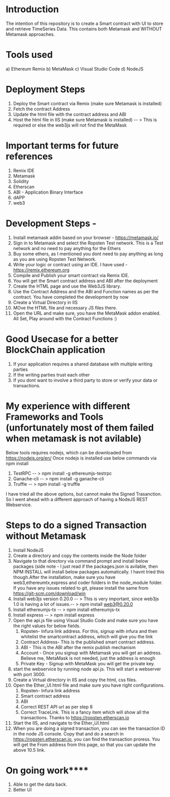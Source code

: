 
# Introduction

The intention of this repository is to create a Smart contract with UI to store and retrieve TimeSeries Data. This contains both Metamask and WITHOUT Metamask approaches.

# Tools used

a) Ethereum Remix  b) MetaMask  c) Visual Studio Code  d) NodeJS

# Deployment Steps

1. Deploy the Smart contract via Remix (make sure Metamask is installed)
2. Fetch the contract Address
3. Update the html file with the contract address and ABI
4. Host the html file in IIS (make sure Metamask is installed) -- > This is required or else the web3js will not find the MetaMask

# Important terms for future references 

1. Remix IDE
2. Metamask 
3. Solidity
4. Etherscan
5. ABI - Application Binary Interface
6. dAPP
7. web3
  
# Development Steps - 

1. Install metamask addin based on your browser - https://metamask.io/
2. Sign in to Metamask and select the Ropsten Test network. This is a Test network and no need to pay anything for the Ethers
3. Buy some ethers, as I mentioned you dont need to pay anything as long as you are using Ropsten Test Network.
4. Write your logic or contract using an IDE. I have used - https://remix.ethereum.org
5. Compile and Publish your smart contract via Remix IDE.
6. You will get the Smart contract address and ABI after the deployment
7. Create the HTML page and use the Web3JS library.
8. Use the Contract Address and the ABI and Function names as per the contract. You have completed the development by now
9. Create a Virtual Directory in IIS
10. MOve the HTML file and necessary JS files there.
11. Open the URL and make sure, you have the MetaMask addon enabled. All Set, Play around with the Contract Functions :)

# Good Usecase for a better BlockChain application

1. If your application requires a shared database with multiple writing parties
2. If the writing parties trust each other
3. If you dont want to involve a third party to store or verify your data or transactions.

# My experience with different Frameworks and Tools (unfortunately most of them failed when metamask is not avilable)

Below tools requires nodejs, which can be downloaded from https://nodejs.org/en/ 
Once nodejs is installed use below commands via npm install

1. TestRPC   -- > npm install -g ethereumjs-testrpc
2. Ganache-cli  -- > npm install -g ganache-cli
3. Truffle  -- > npm install -g truffle

I have tried all the above options, but cannot make the Signed Trasanction. So I went ahead with a different approach of having a NodeJS REST Webservice.

# Steps to do a signed Transaction without Metamask

1. Install NodeJS
2. Create a directory and copy the contents inside the Node folder 
3. Navigate to that directory via command prompt and install below packages  (side note - I just read if the packages.json is avilable,    then NPM INSTALL will install below packages automatically. I havnt tried this though.After the installation, make sure you have        web3,ethereumtx,express and coder folders in the node_module folder. If you have any issues related to git, please install the same      from https://git-scm.com/download/win 
4. Install web3js version 0.20.0 -- > This is very important, since web3js 1.0 is having a lot of issues.-- > npm install web3@0.20.0
5. Install ethereumjs-tx -- > npm install ethereumjs-tx
6. Install express  -- > npm install express
7. Open the api.js file using Visual Studio Code and make sure you have the right values for below fields.
      1. Ropsten- Infura link address. For this, signup with infura and then whitelist the smartcontract address, which will give you            the link
      2. Contract Address- This is the published smart contract address.
      3. ABI - This is the ABI after the remix publish mechanism
      4. Account - Once you signup with Metamask you will get an address. Believe me, MetaMask is not needed, just the address is enough
      5. Private Key - Signup with MetaMask you will get the private key.
8. start the webservice by running node api.js. This will start a webserver with port 3000.
9. Create a Virtual directory in IIS and copy the html, css files.
10.  Open the Ether_UI.html file and make sure you have right configurations.
      1. Ropsten- Infura link address 
      2. Smart contract address
      3. ABI
      4. Correct REST API url as per step 8
      5. Correct TraceLink. This is a fancy item which will show all the transactions. Thanks to https://ropsten.etherscan.io
11. Start the IIS, and navigate to the Ether_UI.html
12. When you are doing a signed transaction, you can see the transaction ID in the node JS console. Copy that and do a search in             https://ropsten.etherscan.io, you can find the transaction proress. You will get the From address from this page, so that you can       update the above 10.5 link.



# On going work****

1. Able to get the data back.
2. Better UI
